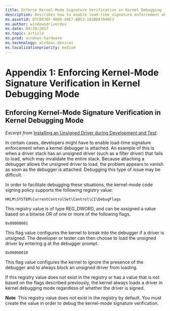 ```yaml
---
title: Enforce Kernel-Mode Signature Verification in Kernel Debugging
description: Describes how to enable load-time signature enforcement when a kernel debugger is attached.
ms.assetid: D7CB436F-4B89-49E7-BB53-101BDA7046F3
ms.author: windowsdriverdev
ms.date: 04/20/2017
ms.topic: article
ms.prod: windows-hardware
ms.technology: windows-devices
ms.localizationpriority: medium
---
```


# Appendix 1: Enforcing Kernel-Mode Signature Verification in Kernel Debugging Mode


## Enforcing Kernel-Mode Signature Verification in Kernel Debugging Mode


*Excerpt from* [Installing an Unsigned Driver during Development and Test](installing-an-unsigned-driver-during-development-and-test.md):

In certain cases, developers might have to enable load-time signature enforcement when a kernel debugger is attached. An example of this is when a driver stack has an unsigned driver (such as a filter driver) that fails to load, which may invalidate the entire stack. Because attaching a debugger allows the unsigned driver to load, the problem appears to vanish as soon as the debugger is attached. Debugging this type of issue may be difficult.

In order to facilitate debugging these situations, the kernel-mode code signing policy supports the following registry value:

```
HKLM\SYSTEM\CurrentControlSet\Control\CI\DebugFlags
```

This registry value is of type REG_DWORD, and can be assigned a value based on a bitwise OR of one or more of the following flags.

```
0x00000001
```

This flag value configures the kernel to break into the debugger if a driver is unsigned. The developer or tester can then choose to load the unsigned driver by entering g at the debugger prompt.

```
0x00000010
```

This flag value configures the kernel to ignore the presence of the debugger and to always block an unsigned driver from loading.

If this registry value does not exist in the registry or has a value that is not based on the flags described previously, the kernel always loads a driver in kernel debugging mode regardless of whether the driver is signed.

**Note**  This registry value does not exist in the registry by default. You must create the value in order to debug the kernel-mode signature verification.

 

 

 





